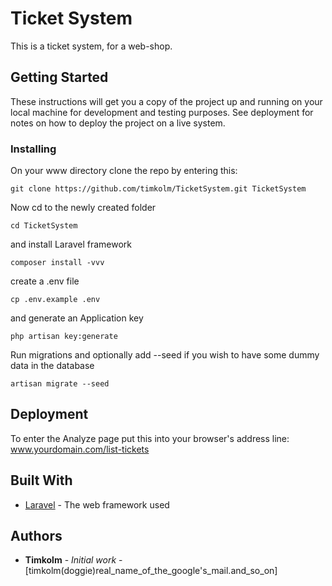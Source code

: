 # Ticket System

This is a ticket system, for a web-shop.

## Getting Started

These instructions will get you a copy of the project up and running on your local machine for development and testing purposes. See deployment for notes on how to deploy the project on a live system.

### Installing

On your www directory clone the repo by entering this:

```
git clone https://github.com/timkolm/TicketSystem.git TicketSystem
```

Now cd to the newly created folder

```
cd TicketSystem
```

and install Laravel framework

```
composer install -vvv
```

create a .env file

```
cp .env.example .env
```

and generate an Application key

```
php artisan key:generate
```

Run migrations and optionally add --seed if you wish to have some dummy data in the database 

```
artisan migrate --seed
```

## Deployment

To enter the Analyze page put this into your browser's address line: www.yourdomain.com/list-tickets

## Built With

* [Laravel](https://laravel.com) - The web framework used

## Authors

* **Timkolm** - *Initial work* - [timkolm(doggie)real_name_of_the_google's_mail.and_so_on]
